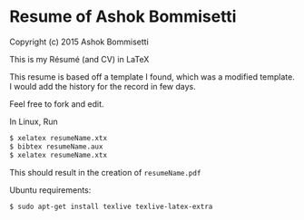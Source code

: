 # Resume of Ashok Bommisetti
Copyright (c) 2015 Ashok Bommisetti

This is my Résumé (and CV) in LaTeX

This resume is based off a template I found, which was a modified template. I would add the history for the record in few days.

Feel free to fork and edit.

In Linux, Run
```bash
$ xelatex resumeName.xtx
$ bibtex resumeName.aux
$ xelatex resumeName.xtx
```
This should result in the creation of ``resumeName.pdf``

Ubuntu requirements:
```bash
$ sudo apt-get install texlive texlive-latex-extra
```